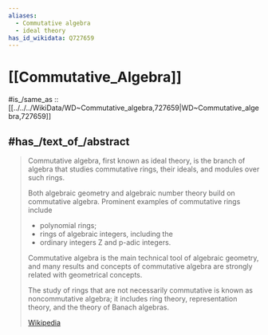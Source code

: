 ```yaml
---
aliases:
  - Commutative algebra
  - ideal theory
has_id_wikidata: Q727659
---
```


# [[Commutative_Algebra]] 

#is_/same_as :: [[../../../WikiData/WD~Commutative_algebra,727659|WD~Commutative_algebra,727659]] 

## #has_/text_of_/abstract 

> Commutative algebra, first known as ideal theory, 
> is the branch of algebra that studies commutative rings, their ideals, and modules over such rings. 
> 
> Both algebraic geometry and algebraic number theory build on commutative algebra. 
> Prominent examples of commutative rings include 
> - polynomial rings; 
> - rings of algebraic integers, including the 
> - ordinary integers Z and p-adic integers.
>
> Commutative algebra is the main technical tool of algebraic geometry, 
> and many results and concepts of commutative algebra 
> are strongly related with geometrical concepts.
>
> The study of rings that are not necessarily commutative is known as noncommutative algebra; 
> it includes ring theory, representation theory, and the theory of Banach algebras.
>
> [Wikipedia](https://en.wikipedia.org/wiki/Commutative%20algebra) 


